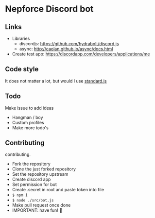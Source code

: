 # Nepforce Discord bot

## Links
- Libraries
  - discordjs: https://github.com/hydrabolt/discord.js
  - async: http://caolan.github.io/async/docs.html
- Create test app: https://discordapp.com/developers/applications/me

## Code style
It does not matter a lot, but would I use [standard.js](https://standardjs.com/)

## Todo
Make issue to add ideas
- Hangman / boy
- Custom profiles
- Make more todo's

## Contributing
contributing.
- Fork the repository
- Clone the just forked repository
- Set the repository upstream
- Create discord app
- Set permission for bot
- Create .secret in root and paste token into file
- ```$ npm i```
- ```$ node ./src/bot.js```
- Make pull request once done
- IMPORTANT: have fun! :rocket:
